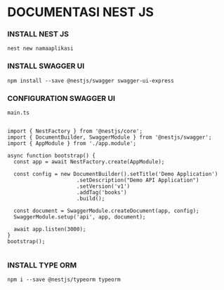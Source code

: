 # DOCUMENTASI NEST JS

### INSTALL NEST JS

```
nest new namaaplikasi

```

### INSTALL SWAGGER UI

```
npm install --save @nestjs/swagger swagger-ui-express

```

### CONFIGURATION SWAGGER UI

```
main.ts


import { NestFactory } from '@nestjs/core';
import { DocumentBuilder, SwaggerModule } from '@nestjs/swagger';
import { AppModule } from './app.module';

async function bootstrap() {
  const app = await NestFactory.create(AppModule);

  const config = new DocumentBuilder().setTitle('Demo Application')
                      .setDescription("Demo API Application")
                      .setVersion('v1')
                      .addTag('books')
                      .build();

  const document = SwaggerModule.createDocument(app, config);
  SwaggerModule.setup('api', app, document);

  await app.listen(3000);
}
bootstrap();


```

### INSTALL TYPE ORM

```
npm i --save @nestjs/typeorm typeorm

```